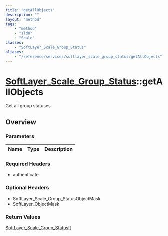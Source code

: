 ```yaml
---
title: "getAllObjects"
description: ""
layout: "method"
tags:
    - "method"
    - "sldn"
    - "Scale"
classes:
    - "SoftLayer_Scale_Group_Status"
aliases:
    - "/reference/services/softlayer_scale_group_status/getAllObjects"
---
```

# [SoftLayer_Scale_Group_Status](/reference/services/SoftLayer_Scale_Group_Status)::getAllObjects

Get all group statuses


## Overview 


### Parameters 
|Name | Type | Description |
| --- | --- | --- |


### Required Headers
* authenticate

### Optional Headers
* SoftLayer_Scale_Group_StatusObjectMask
* SoftLayer_ObjectMask

### Return Values
<a href='/reference/datatypes/SoftLayer_Scale_Group_Status'>SoftLayer_Scale_Group_Status[] </a>


